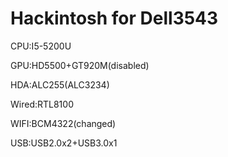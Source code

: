 # Hackintosh for Dell3543


CPU:I5-5200U

GPU:HD5500+GT920M(disabled)

HDA:ALC255(ALC3234)

Wired:RTL8100

WIFI:BCM4322(changed)

USB:USB2.0x2+USB3.0x1
